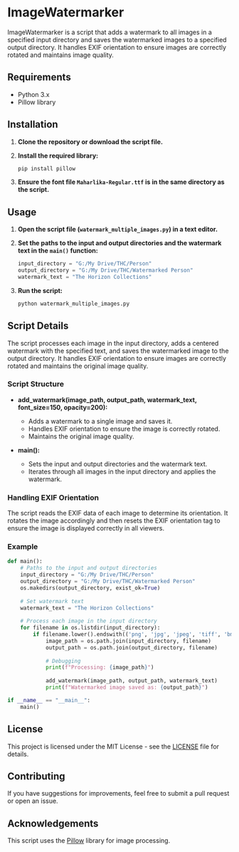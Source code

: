 
# ImageWatermarker

ImageWatermarker is a script that adds a watermark to all images in a specified input directory and saves the watermarked images to a specified output directory. It handles EXIF orientation to ensure images are correctly rotated and maintains image quality.

## Requirements

- Python 3.x
- Pillow library

## Installation

1. **Clone the repository or download the script file.**

2. **Install the required library:**

   ```bash
   pip install pillow
   ```

3. **Ensure the font file `Maharlika-Regular.ttf` is in the same directory as the script.**

## Usage

1. **Open the script file (`watermark_multiple_images.py`) in a text editor.**

2. **Set the paths to the input and output directories and the watermark text in the `main()` function:**

   ```python
   input_directory = "G:/My Drive/THC/Person"
   output_directory = "G:/My Drive/THC/Watermarked Person"
   watermark_text = "The Horizon Collections"
   ```

3. **Run the script:**

   ```bash
   python watermark_multiple_images.py
   ```

## Script Details

The script processes each image in the input directory, adds a centered watermark with the specified text, and saves the watermarked image to the output directory. It handles EXIF orientation to ensure images are correctly rotated and maintains the original image quality.

### Script Structure

- **add_watermark(image_path, output_path, watermark_text, font_size=150, opacity=200):**
  - Adds a watermark to a single image and saves it.
  - Handles EXIF orientation to ensure the image is correctly rotated.
  - Maintains the original image quality.

- **main():**
  - Sets the input and output directories and the watermark text.
  - Iterates through all images in the input directory and applies the watermark.

### Handling EXIF Orientation

The script reads the EXIF data of each image to determine its orientation. It rotates the image accordingly and then resets the EXIF orientation tag to ensure the image is displayed correctly in all viewers.

### Example

```python
def main():
    # Paths to the input and output directories
    input_directory = "G:/My Drive/THC/Person"
    output_directory = "G:/My Drive/THC/Watermarked Person"
    os.makedirs(output_directory, exist_ok=True)
    
    # Set watermark text
    watermark_text = "The Horizon Collections"
    
    # Process each image in the input directory
    for filename in os.listdir(input_directory):
        if filename.lower().endswith(('png', 'jpg', 'jpeg', 'tiff', 'bmp', 'gif')):
            image_path = os.path.join(input_directory, filename)
            output_path = os.path.join(output_directory, filename)
            
            # Debugging
            print(f"Processing: {image_path}")
            
            add_watermark(image_path, output_path, watermark_text)
            print(f"Watermarked image saved as: {output_path}")

if __name__ == "__main__":
    main()
```

## License

This project is licensed under the MIT License - see the [LICENSE](LICENSE) file for details.

## Contributing

If you have suggestions for improvements, feel free to submit a pull request or open an issue.

## Acknowledgements

This script uses the [Pillow](https://python-pillow.org/) library for image processing.
